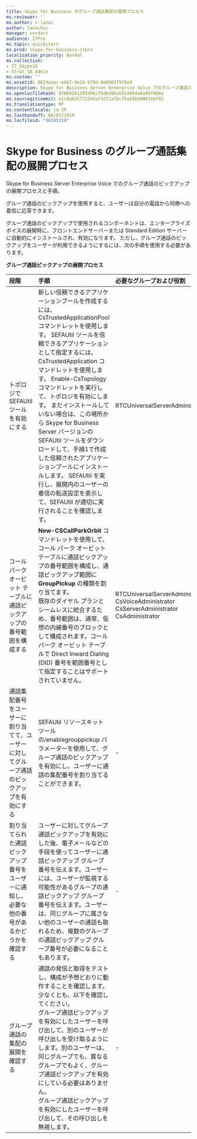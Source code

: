 ```yaml
---
title: Skype for Business のグループ通話集配の展開プロセス
ms.reviewer: ''
ms.author: v-lanac
author: lanachin
manager: serdars
audience: ITPro
ms.topic: quickstart
ms.prod: skype-for-business-itpro
localization_priority: Normal
ms.collection:
- IT_Skype16
- Strat_SB_Admin
ms.custom: ''
ms.assetid: 082daeac-e667-4e2d-b78d-8e0901f9f0e9
description: Skype for Business Server Enterprise Voice でのグループ通話のピックアップの展開プロセスと手順。
ms.openlocfilehash: 870692b1395d96c75d6d96a5914004a8a95f088a
ms.sourcegitcommit: e1c8a62577229daf42f1a7bcfba268a9001bb791
ms.translationtype: MT
ms.contentlocale: ja-JP
ms.lasthandoff: 08/07/2019
ms.locfileid: "36245319"
---
```

# <a name="deployment-process-for-group-call-pickup-in-skype-for-business"></a>Skype for Business のグループ通話集配の展開プロセス
 
Skype for Business Server Enterprise Voice でのグループ通話のピックアップの展開プロセスと手順。
  
グループ通話のピックアップを使用すると、ユーザーは自分の電話から同僚への着信に応答できます。 
  
 グループ通話のピックアップで使用されるコンポーネントは、エンタープライズボイスの展開時に、フロントエンドサーバーまたは Standard Edition サーバーに自動的にインストールされ、有効になります。 ただし、グループ通話のピックアップをユーザーが利用できるようにするには、次の手順を使用する必要があります。
  
**グループ通話ピックアップの展開プロセス**

|**段階**|**手順**|**必要なグループおよび役割**|**「展開」のドキュメント**|
|:-----|:-----|:-----|:-----|
|トポロジで SEFAUtil ツールを有効にする|新しい信頼できるアプリケーションプールを作成するには、CsTrustedApplicationPool コマンドレットを使用します。 SEFAUtil ツールを信頼できるアプリケーションとして指定するには、CsTrustedApplication コマンドレットを使用します。 Enable-CsTopology コマンドレットを実行して、トポロジを有効にします。 まだインストールしていない場合は、この場所から Skype for Business Server バージョンの SEFAUtil ツールをダウンロードして、手順1で作成した信頼されたアプリケーションプールにインストールします。 SEFAUtil を実行し、展開内のユーザーの着信の転送設定を表示して、SEFAUtil が適切に実行されることを確認します。 |RTCUniversalServerAdmins  <br/> |[Skype for Business で SEFAUtil ツールを展開する](deploy-the-sefautil-tool.md) <br/> [新規-CsTrustedApplicationPool](https://docs.microsoft.com/powershell/module/skype/new-cstrustedapplicationpool?view=skype-ps) </br>[新規-CsTrustedApplication](https://docs.microsoft.com/powershell/module/skype/new-cstrustedapplication?view=skype-ps)</br>[有効にする-CsTopology テクノロジー](https://docs.microsoft.com/powershell/module/skype/enable-cstopology?view=skype-ps) <br/> [Skype For Business Server 2015 リソースキットツールのドキュメント](../../management-tools/resource-kit-tools.md)。 (Skype for Business Server の場合は、現在のバージョンのツールを使用する必要がありますが、Lync Server 2013 からのこのドキュメントは引き続き適用されます)。  <br/> |
|コール パーク オービット テーブルに通話ピックアップの番号範囲を構成する  <br/> |**New-CSCallParkOrbit** コマンドレットを使用して、コール パーク オービット テーブルに通話ピックアップの番号範囲を構成し、通話ピックアップ範囲に **GroupPickup** の種類を割り当てます。  <br/> 既存のダイヤル プランとシームレスに統合するため、番号範囲は、通常、仮想の内線番号のブロックとして構成されます。コール パーク オービット テーブルで Direct Inward Dialing (DID) 番号を範囲番号として指定することはサポートされていません。<br/> |RTCUniversalServerAdmins  <br/> CsVoiceAdministrator  <br/> CsServerAdministrator  <br/> CsAdministrator  <br/> |[Skype for Business のグループ通話集配の番号範囲を作成または変更する](create-or-modify-a-group-call-pickup-number-range.md) <br/> |
|通話集配番号をユーザーに割り当てて、ユーザーに対してグループ通話のピックアップを有効にする  <br/> |SEFAUtil リソースキットツールの/enablegrouppickup パラメーターを使用して、グループ通話のピックアップを有効にし、ユーザーに通話の集配番号を割り当てることができます。  <br/> |-  <br/> |[Skype for Business でユーザーのグループ通話のピックアップを有効にし、グループ番号を割り当てる](enable-group-call-pickup-for-users-and-assign-a-group-number.md) <br/> |
|割り当てられた通話ピックアップ番号をユーザーに通知し、必要な他の番号があるかどうかを確認する  <br/> |ユーザーに対してグループ通話ピックアップを有効にした後、電子メールなどの手段を使ってユーザーに通話ピックアップ グループ番号を伝えます。ユーザーには、ユーザーが監視する可能性があるグループの通話ピックアップ グループ番号を伝えます。ユーザーは、同じグループに属さない他のユーザーの通話も取れるため、複数のグループの通話ピックアップ グループ番号が必要になることもあります。  <br/> |-  <br/> ||
|グループ通話の集配の展開を確認する  <br/> | 通話の発信と取得をテストし、構成が予想どおりに動作することを確認します。少なくとも、以下を確認してください。 <br/>  グループ通話ピックアップを有効にしたユーザーを呼び出して、別のユーザーが呼び出しを受け取るようにします。別のユーザーは、同じグループでも、異なるグループでもよく、グループ通話ピックアップを有効にしている必要はありません。 <br/>  グループ通話ピックアップを有効にしたユーザーを呼び出して、その呼び出しを無視します。 <br/> |-  <br/> ||
   


